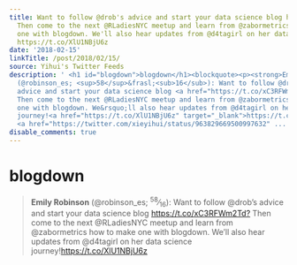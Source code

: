 ```yaml
---
title: Want to follow @drob's advice and start your data science blog https://t.co/xC3RFWm2Td?
  Then come to the next @RLadiesNYC meetup and learn from @zabormetrics how to make
  one with blogdown. We'll also hear updates from @d4tagirl on her data science journey!
  https://t.co/XlU1NBjU6z
date: '2018-02-15'
linkTitle: /post/2018/02/15/
source: Yihui's Twitter Feeds
description: ' <h1 id="blogdown">blogdown</h1><blockquote><p><strong>Emily Robinson</strong>
  (@robinson_es; <sup>58</sup>&frasl;<sub>16</sub>): Want to follow @drob&rsquo;s
  advice and start your data science blog <a href="https://t.co/xC3RFWm2Td?" target="_blank">https://t.co/xC3RFWm2Td?</a>
  Then come to the next @RLadiesNYC meetup and learn from @zabormetrics how to make
  one with blogdown. We&rsquo;ll also hear updates from @d4tagirl on her data science
  journey!<a href="https://t.co/XlU1NBjU6z" target="_blank">https://t.co/XlU1NBjU6z</a>
  <a href="https://twitter.com/xieyihui/status/963829669500997632" ...'
disable_comments: true
---
```

 <h1 id="blogdown">blogdown</h1><blockquote><p><strong>Emily Robinson</strong> (@robinson_es; <sup>58</sup>&frasl;<sub>16</sub>): Want to follow @drob&rsquo;s advice and start your data science blog <a href="https://t.co/xC3RFWm2Td?" target="_blank">https://t.co/xC3RFWm2Td?</a> Then come to the next @RLadiesNYC meetup and learn from @zabormetrics how to make one with blogdown. We&rsquo;ll also hear updates from @d4tagirl on her data science journey!<a href="https://t.co/XlU1NBjU6z" target="_blank">https://t.co/XlU1NBjU6z</a> <a href="https://twitter.com/xieyihui/status/963829669500997632" ...